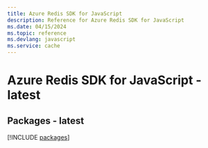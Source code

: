 ```yaml
---
title: Azure Redis SDK for JavaScript
description: Reference for Azure Redis SDK for JavaScript
ms.date: 04/15/2024
ms.topic: reference
ms.devlang: javascript
ms.service: cache
---
```

# Azure Redis SDK for JavaScript - latest
## Packages - latest
[!INCLUDE [packages](redis-index.md)]